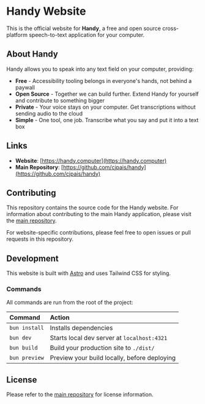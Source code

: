 # Handy Website

This is the official website for **Handy**, a free and open source cross-platform speech-to-text application for your computer.

## About Handy

Handy allows you to speak into any text field on your computer, providing:

- **Free** - Accessibility tooling belongs in everyone's hands, not behind a paywall
- **Open Source** - Together we can build further. Extend Handy for yourself and contribute to something bigger
- **Private** - Your voice stays on your computer. Get transcriptions without sending audio to the cloud
- **Simple** - One tool, one job. Transcribe what you say and put it into a text box

## Links

- **Website**: [https://handy.computer](https://handy.computer)
- **Main Repository**: [https://github.com/cjpais/handy](https://github.com/cjpais/handy)

## Contributing

This repository contains the source code for the Handy website. For information about contributing to the main Handy application, please visit the [main repository](https://github.com/cjpais/handy).

For website-specific contributions, please feel free to open issues or pull requests in this repository.

## Development

This website is built with [Astro](https://astro.build) and uses Tailwind CSS for styling.

### Commands

All commands are run from the root of the project:

| Command | Action |
| :-- | :-- |
| `bun install` | Installs dependencies |
| `bun dev` | Starts local dev server at `localhost:4321` |
| `bun build` | Build your production site to `./dist/` |
| `bun preview` | Preview your build locally, before deploying |

## License

Please refer to the [main repository](https://github.com/cjpais/handy) for license information.